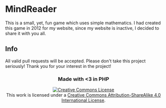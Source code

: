 # MindReader 
This is a small, yet, fun game which uses simple mathematics. I had created this game in 2012 for my website, since my website is inactive, I decided to share it with you all. 

## Info
All valid pull requests will be accepted. Please don't take this project seriously!
Thank you for your interest in the project!

<div align="center">
  <h3>Made with <3 in PHP </h3>
    </div>


<div align="center">
<a rel="license" href="http://creativecommons.org/licenses/by-sa/4.0/"><img alt="Creative Commons License" style="border-width:0" src="https://i.creativecommons.org/l/by-sa/4.0/88x31.png" /></a><br />This work is licensed under a <a rel="license" href="http://creativecommons.org/licenses/by-sa/4.0/">Creative Commons Attribution-ShareAlike 4.0 International License</a>.
</div>
